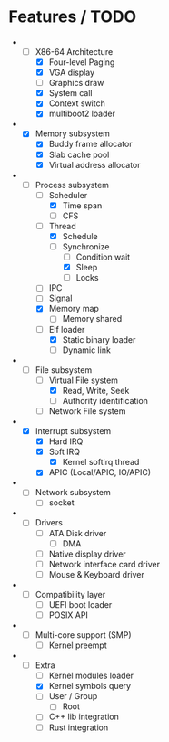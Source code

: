 Features / TODO
====

* - [ ] X86-64 Architecture
    - [x] Four-level Paging
    - [x] VGA display
    - [ ] Graphics draw
    - [x] System call
    - [x] Context switch
    - [x] multiboot2 loader
* - [x] Memory subsystem
    - [x] Buddy frame allocator
    - [x] Slab cache pool
    - [x] Virtual address allocator
* - [ ] Process subsystem
    - [ ] Scheduler
        - [x] Time span
        - [ ] CFS
    - [ ] Thread
        - [x] Schedule
        - [ ] Synchronize
            - [ ] Condition wait
            - [x] Sleep
            - [ ] Locks
    - [ ] IPC
    - [ ] Signal
    - [x] Memory map
        - [ ] Memory shared
    - [ ] Elf loader
        - [X] Static binary loader
        - [ ] Dynamic link
* - [ ] File subsystem
    - [ ] Virtual File system
        - [x] Read, Write, Seek
        - [ ] Authority identification
    - [ ] Network File system
* - [x] Interrupt subsystem
    - [x] Hard IRQ
    - [x] Soft IRQ
        - [x] Kernel softirq thread
    - [x] APIC (Local/APIC, IO/APIC)
* - [ ] Network subsystem
    - [ ] socket
* - [ ] Drivers
    - [ ] ATA Disk driver
        - [ ] DMA
    - [ ] Native display driver
    - [ ] Network interface card driver
    - [ ] Mouse & Keyboard driver
* - [ ] Compatibility layer
    - [ ] UEFI boot loader
    - [ ] POSIX API
* - [ ] Multi-core support (SMP)
    - [ ] Kernel preempt
* - [ ] Extra
    - [ ] Kernel modules loader
    - [x] Kernel symbols query
    - [ ] User / Group
        - [ ] Root 
    - [ ] C++ lib integration  
    - [ ] Rust integration
